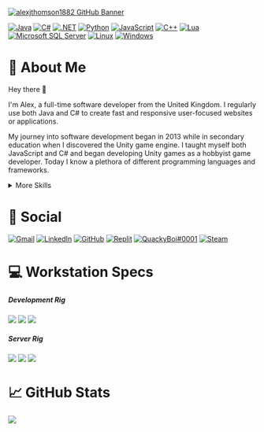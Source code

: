 [![alexjthomson1882 GitHub Banner](./Assets/Banner.png)](https://alexthomson.dev)

[![Java](https://img.shields.io/badge/Java-ED8B00?style=for-the-badge&logo=java&logoColor=white)](https://www.java.com) <!-- java -->
[![C#](https://img.shields.io/badge/C%23-239120?style=for-the-badge&logo=c-sharp&logoColor=white)](https://docs.microsoft.com/en-us/dotnet/csharp/) <!-- csharp -->
[![.NET](https://img.shields.io/badge/.NET-5C2D91?style=for-the-badge&logo=.net&logoColor=white)](https://dotnet.microsoft.com/) <!-- dotnet -->
[![Python](https://img.shields.io/badge/Python-3776AB?style=for-the-badge&logo=python&logoColor=white)](https://www.python.org/) <!-- python -->
[![JavaScript](https://img.shields.io/badge/JavaScript-F7DF1E?style=for-the-badge&logo=javascript&logoColor=black)](https://www.javascript.com/) <!-- javascript -->
[![C++](https://img.shields.io/badge/C%2B%2B-00599C?style=for-the-badge&logo=c%2B%2B&logoColor=white)](https://www.cplusplus.com/) <!-- cpp -->
[![Lua](https://img.shields.io/badge/Lua-2C2D72?style=for-the-badge&logo=lua&logoColor=white)](https://www.lua.org/) <!-- lua -->
[![Microsoft SQL Server](https://img.shields.io/badge/MS_SQL-CC2927?style=for-the-badge&logo=microsoft-sql-server&logoColor=white)](https://www.microsoft.com/en-gb/sql-server/sql-server-2019) <!-- MSSQL -->
[![Linux](https://img.shields.io/badge/Linux-FCC624?style=for-the-badge&logo=linux&logoColor=black)](https://wiki.archlinux.org/title/installation_guide) <!-- linux -->
[![Windows](https://img.shields.io/badge/Windows-0078D6?style=for-the-badge&logo=windows&logoColor=white)](https://www.microsoft.com/en-us/windows/) <!-- windows -->

# :loudspeaker: About Me

Hey there :wave:

I'm Alex, a full-time software developer from the United Kingdom. I regularly use both Java and C# to create fast and responsive user-focused websites or applications.

My journey into software development began in 2013 while in secondary education when I discovered the Unity game engine. I taught myself both JavaScript and C# and began developing Unity games as a hobbyist game developer. Today I know a plethora of different programming languages and frameworks.

<details>
<summary>More Skills</summary>
<br>

<!-- web development -->
![HTML5](https://img.shields.io/badge/HTML5-E34F26?style=flat&logo=html5&logoColor=white) <!-- html5 -->
![CSS3](https://img.shields.io/badge/CSS3-1572B6?style=flat&logo=css3&logoColor=white) <!-- css3 -->
![PHP](https://img.shields.io/badge/PHP-777BB4?style=flat&logo=php&logoColor=white) <!-- php -->
![ReactJS](https://img.shields.io/badge/React-20232A?style=flat&logo=react&logoColor=61DAFB) <!-- react -->
![AngularJS](https://img.shields.io/badge/Angular-DD0031?style=flat&logo=angular&logoColor=white) <!-- angular -->
![Bootstrap](https://img.shields.io/badge/Bootstrap-563D7C?style=flat&logo=bootstrap&logoColor=white) <!-- bootstrap -->
![jQuery](https://img.shields.io/badge/jQuery-0769AD?style=flat&logo=jquery&logoColor=white) <!-- jquery -->
![Amazon Web Services](https://img.shields.io/badge/AWS-232F3E?style=flat&logo=amazon-aws&logoColor=white) <!-- AWS -->
<br>

<!-- ide -->
[![Visual Studio](https://img.shields.io/badge/Visual_Studio-5C2D91?style=flat&logo=visual%20studio&logoColor=white)]() <!-- vs -->
[![Visual Studio Code](https://img.shields.io/badge/Visual_Studio_Code-0078D4?style=flat&logo=visual%20studio%20code&logoColor=white)]() <!-- vscode -->
[![Eclipse](https://img.shields.io/badge/Eclipse-2C2255?style=flat&logo=eclipse&logoColor=white)]() <!-- eclipse -->
[![Atom](https://img.shields.io/badge/Atom-66595C?style=flat&logo=Atom&logoColor=white)]() <!-- atom -->
[![Notepad++](https://img.shields.io/badge/Notepad++-90E59A.svg?style=flat&logo=notepad%2B%2B&logoColor=black)]() <!-- notepad pp -->
[![Arduino IDE](https://img.shields.io/badge/Arduino_IDE-00979D?style=flat&logo=arduino&logoColor=white)]() <!-- arduino -->
[![PyCharm](https://img.shields.io/badge/PyCharm-000000.svg?&style=flat&logo=PyCharm&logoColor=white)]() <!-- pycharm -->
[![Vim](https://img.shields.io/badge/VIM-%2311AB00.svg?&style=flat&logo=vim&logoColor=white)]() <!-- vim -->
<br>

<!-- operating systems -->
[![Arch Linux](https://img.shields.io/badge/Arch_Linux-1793D1?style=flat&logo=arch-linux&logoColor=white)](https://wiki.archlinux.org/title/installation_guide) <!-- arch -->
[![Ubuntu](https://img.shields.io/badge/Ubuntu-E95420?style=flat&logo=ubuntu&logoColor=white)](https://ubuntu.com/) <!-- ubuntu -->
[![Raspberry Pi](https://img.shields.io/badge/Raspberry%20Pi-A22846?style=flat&logo=Raspberry%20Pi&logoColor=white)](https://www.raspberrypi.com/) <!-- rpi -->
[![Arduino](https://img.shields.io/badge/Arduino-00979D?style=flat&logo=Arduino&logoColor=white)](https://www.arduino.cc/) <!-- arduino -->
<br>

<!-- game development -->
[![Unity](https://img.shields.io/badge/Unity-000000?style=flat&logo=unity&logoColor=white)](https://unity.com/) <!-- unity -->
[![Audacity](https://img.shields.io/badge/Audacity-0000CC?style=flat&logo=audacity&logoColor=white)](https://www.audacityteam.org/) <!-- audacity -->
[![Adobe Photoshop](https://img.shields.io/badge/Photoshop-31A8FF?style=flat&logo=Adobe%20Photoshop&logoColor=black)](https://www.adobe.com/uk/products/photoshop) <!-- photoshop -->
[![Blender](https://img.shields.io/badge/Blender-%23F5792A.svg?style=flat&logo=blender&logoColor=white)](https://www.blender.org/) <!-- blender -->
<br>

<!-- misc -->
[![Git](https://img.shields.io/badge/GIT-E44C30?style=flat&logo=git&logoColor=white)](https://git-scm.com/book/en/v2/Getting-Started-Installing-Git) <!-- git -->
[![GNU Bash](https://img.shields.io/badge/GNU%20Bash-4EAA25?style=flat&logo=GNU%20Bash&logoColor=white)]() <!-- bash -->
[![TMux](https://img.shields.io/badge/tmux-1BB91F?style=flat&logo=tmux&logoColor=white)]() <!-- tmux -->
[![Microsoft Excel](https://img.shields.io/badge/Excel-217346?style=flat&logo=microsoft-excel&logoColor=white)](https://www.microsoft.com/en-us/microsoft-365/excel) <!-- excel -->
[![Microsoft Word](https://img.shields.io/badge/Word-2B579A?style=flat&logo=microsoft-word&logoColor=white)](https://www.microsoft.com/en-us/microsoft-365/word) <!-- word -->
[![Microsoft Sharepoint](https://img.shields.io/badge/SharePoint-0078D4?style=flat&logo=microsoft-sharepoint&logoColor=white)]() <!-- sharepoint -->
[![Microsoft Office](https://img.shields.io/badge/Office-D83B01?style=flat&logo=microsoft-office&logoColor=white)](https://www.microsoft.com/en-us/microsoft-365) <!-- office -->
[![Google Sheets](https://img.shields.io/badge/Google%20Sheets-34A853?style=flat&logo=google-sheets&logoColor=white)](https://www.google.co.uk/sheets/about/) <!-- google sheets -->

</details>

# :pushpin: Social
[![Gmail](https://img.shields.io/badge/Gmail-D14836?style=for-the-badge&logo=gmail&logoColor=white)](alexjthomson1882@gmail.com) <!-- gmail -->
[![LinkedIn](https://img.shields.io/badge/LinkedIn-0077B5?style=for-the-badge&logo=linkedin&logoColor=white)](https://www.linkedin.com/in/alexjthomson1882/) <!-- linked in -->
[![GitHub](https://img.shields.io/badge/GitHub-000000?style=for-the-badge&logo=github&logoColor=white)](https://github.com/alexjthomson1882) <!-- github -->
[![Replit](https://img.shields.io/badge/replit-667881?style=for-the-badge&logo=replit&logoColor=white)](https://replit.com/@alexjthomson1882) <!-- replit -->
[![QuackyBoi#0001](https://img.shields.io/badge/Discord-7289DA?style=for-the-badge&logo=discord&logoColor=white)](https://discord.gg) <!-- discord -->
[![Steam](https://img.shields.io/badge/Steam-000000?style=for-the-badge&logo=steam&logoColor=white)](https://steamcommunity.com/id/quacky_boi/) <!-- steam -->

# :computer: Workstation Specs
##### Development Rig
[![](https://img.shields.io/badge/Windows_11-0078D6?style=for-the-badge&logo=windows&logoColor=white)](https://www.microsoft.com/en-us/windows/windows-11) <!-- windows 11 -->
![](https://img.shields.io/badge/RYZEN_5_3600-ED1C24?style=for-the-badge&logo=amd&logoColor=white) <!-- cpu -->
![](https://img.shields.io/badge/RTX2060S-76B900?style=for-the-badge&logo=nvidia&logoColor=white) <!-- gpu -->
<br>
##### Server Rig
[![](https://img.shields.io/badge/Arch_Linux-1793D1?style=for-the-badge&logo=arch-linux&logoColor=white)](https://wiki.archlinux.org/title/installation_guide) <!-- arch linux -->
![](https://img.shields.io/badge/RYZEN_9_5900X-ED1C24?style=for-the-badge&logo=amd&logoColor=white) <!-- cpu -->
![](https://img.shields.io/badge/RTX2080-76B900?style=for-the-badge&logo=nvidia&logoColor=white) <!-- gpu -->

# :chart_with_upwards_trend: GitHub Stats
![](https://github-readme-stats.vercel.app/api/top-langs/?username=alexjthomson1882&theme=blue-green)
